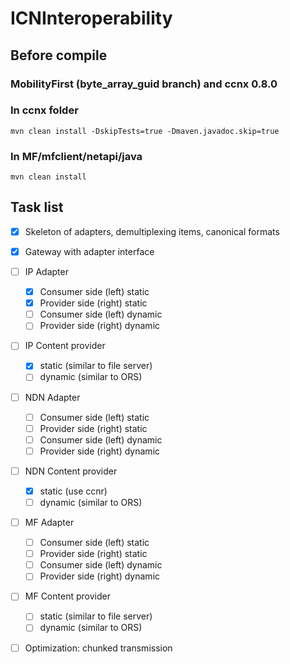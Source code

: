 # ICNInteroperability
## Before compile
### MobilityFirst (byte_array_guid branch) and ccnx 0.8.0
### In ccnx folder
```
mvn clean install -DskipTests=true -Dmaven.javadoc.skip=true
```
### In MF/mfclient/netapi/java 
```
mvn clean install
```

## Task list
- [x] Skeleton of adapters, demultiplexing items, canonical formats
- [x] Gateway with adapter interface
- [ ] IP Adapter
  - [x] Consumer side (left) static
  - [x] Provider side (right) static
  - [ ] Consumer side (left) dynamic
  - [ ] Provider side (right) dynamic
- [ ] IP Content provider
  - [x] static (similar to file server)
  - [ ] dynamic (similar to ORS)
- [ ] NDN Adapter
  - [ ] Consumer side (left) static
  - [ ] Provider side (right) static
  - [ ] Consumer side (left) dynamic
  - [ ] Provider side (right) dynamic
- [ ] NDN Content provider
  - [x] static (use ccnr)
  - [ ] dynamic (similar to ORS)
- [ ] MF Adapter
  - [ ] Consumer side (left) static
  - [ ] Provider side (right) static
  - [ ] Consumer side (left) dynamic
  - [ ] Provider side (right) dynamic
- [ ] MF Content provider
  - [ ] static (similar to file server)
  - [ ] dynamic (similar to ORS)
- [ ] Optimization: chunked transmission  

